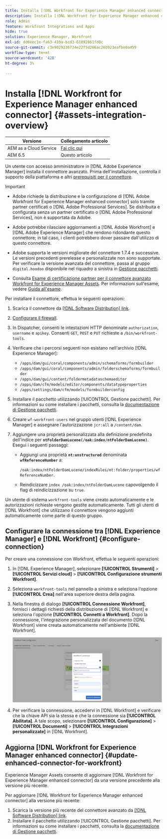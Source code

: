 ```yaml
---
title: Installa [!DNL Workfront for Experience Manager enhanced connector]
description: Installa [!DNL Workfront for Experience Manager enhanced connector]
role: Admin
feature: Workfront Integrations and Apps
hide: true
solution: Experience Manager, Workfront
exl-id: dd6eec1e-fa63-410a-bcd3-61892861fd0c
source-git-commit: c3e9029236734e22f5d266ac26b923eafbe0a459
workflow-type: tm+mt
source-wordcount: '428'
ht-degree: 3%

---
```


# Installa [!DNL Workfront for Experience Manager enhanced connector] {#assets-integration-overview}

| Versione | Collegamento articolo |
| -------- | ---------------------------- |
| AEM as a Cloud Service | [Fai clic qui](https://experienceleague.adobe.com/docs/experience-manager-cloud-service/content/assets/integrations/workfront-connector-install.html?lang=it) |
| AEM 6.5 | Questo articolo |

Un utente con accesso amministratore in [!DNL Adobe Experience Manager] installa il connettore avanzato. Prima dell&#39;installazione, controlla il supporto della piattaforma e altri [prerequisiti per il connettore](https://one.workfront.com/s/csh?context=2467&amp;pubname=the-new-workfront-experience).

>[!IMPORTANT]
>
>* Adobe richiede la distribuzione e la configurazione di [!DNL Adobe Workfront for Experience Manager enhanced connector] solo tramite partner certificati o [!DNL Adobe Professional Services]. Se distribuita e configurata senza un partner certificato o [!DNL Adobe Professional Services], non è supportata da Adobe.
>
>* Adobe potrebbe rilasciare aggiornamenti a [!DNL Adobe Workfront] e [!DNL Adobe Experience Manager] che rendono ridondante questo connettore; in tal caso, i clienti potrebbero dover passare dall&#39;utilizzo di questo connettore.
>
>* Adobe supporta le versioni migliorate del connettore 1.7.4 e successive. Le versioni precedenti prerelease e personalizzate non sono supportate. Per verificare la versione avanzata del connettore, passa al gruppo `digital.hoodoo` disponibile nel riquadro a sinistra in [Gestione pacchetti](https://experienceleague.adobe.com/docs/experience-manager-65-lts/administering/contentmanagement/package-manager.html?lang=en).
>
>* Consulta [Esame di certificazione partner per il connettore avanzato Workfront for Experience Manager Assets](https://solutionpartners.adobe.com/solution-partners/home/applications/experience_cloud/workfront/journey/dev_core.html). Per informazioni sull&#39;esame, vedere [Guida all&#39;esame](https://express.adobe.com/page/Tc7Mq6zLbPFy8/).

Per installare il connettore, effettua le seguenti operazioni:

1. Scarica il connettore da [[!DNL Software Distribution] link](https://experience.adobe.com/#/downloads/content/software-distribution/en/aem.html?package=/content/software-distribution/en/details.html/content/dam/aem/public/adobe/packages/cq650/product/assets/workfront-tools.ui.apps.zip).
1. [Configurare il firewall](https://one.workfront.com/s/document-item?bundleId=the-new-workfront-experience&amp;topicId=Content%2FAdministration_and_Setup%2FGet_started-WF_administration%2Fconfigure-your-firewall.html).
1. In Dispatcher, consenti le intestazioni HTTP denominate `authorization`, `username` e `apikey`. Consenti `GET`, `POST` e `PUT` richieste a `/bin/workfront-tools`.
1. Verificare che i percorsi seguenti non esistano nell&#39;archivio [!DNL Experience Manager]:

   * `/apps/dam/gui/coral/components/admin/schemaforms/formbuilder`
   * `/apps/dam/gui/coral/components/admin/folderschemaforms/formbuilder`
   * `/apps/dam/gui/content/foldermetadataschemaeditor`
   * `/apps/dam/cfm/models/editor/components/datatypeproperties`
   * `/apps/settings/dam/cfm/models/formbuilderconfig`

1. Installare il pacchetto utilizzando [!UICONTROL Gestione pacchetti]. Per informazioni su come installare i pacchetti, consulta la [documentazione di Gestione pacchetti](/help/sites-administering/package-manager.md).
1. Creare `wf-workfront-users` nel gruppo utenti [!DNL Experience Manager] e assegnare l&#39;autorizzazione `jcr:all` a `/content/dam`.
1. Aggiungere una proprietà personalizzata alla definizione predefinita dell&#39;indice per **`ntFolderDamLucene(/oak:index/ntFolderDamLucene)`**. Esegui i seguenti passaggi:
   * Aggiungi una proprietà **`nt:unstructured`** denominata **`wfReferenceNumber`** a:

     `/oak:index/ntFolderDamLucene/indexRules/nt:folder/properties/wfReferenceNumber`.
   * Reindicizzare `index /oak:index/ntFolderDamLucene` capovolgendo il flag di reindicizzazione su `true`.

Un utente di sistema `workfront-tools` viene creato automaticamente e le autorizzazioni richieste vengono gestite automaticamente. Tutti gli utenti di [!DNL Workfront] che utilizzano il connettore vengono aggiunti automaticamente come parte di questo gruppo.

## Configurare la connessione tra [!DNL Experience Manager] e [!DNL Workfront] {#configure-connection}

Per creare una connessione con Workfront, effettua le seguenti operazioni:

1. In [!DNL Experience Manager], selezionare **[!UICONTROL Strumenti]** > **[!UICONTROL Servizi cloud]** > **[!UICONTROL Configurazione strumenti Workfront]**.

1. Seleziona `workfront-tools` nel pannello a sinistra e seleziona l&#39;opzione **[!UICONTROL Crea]** nell&#39;area superiore destra della pagina.

1. Nella finestra di dialogo **[!UICONTROL Connessione Workfront]**, fornisci i dettagli richiesti della distribuzione di [!DNL Workfront] e seleziona l&#39;opzione **[!UICONTROL Connetti a Workfront]**. Dopo la connessione, l&#39;integrazione personalizzata del documento [!DNL Workfront] viene creata automaticamente nell&#39;ambiente [!DNL Workfront].

   ![Connetti [!DNL Experience Manager] e [!DNL Workfront]](/help/assets/assets/wf-connection-config.png)

1. Per verificare la connessione, accedervi in [!DNL Workfront] e verificare che la chiave API sia la stessa e che la connessione sia **[!UICONTROL Abilitata]**. A tale scopo, selezionare **[!UICONTROL Configurazione]** > **[!UICONTROL Documenti]** > **[!UICONTROL Integrazioni personalizzate]** in [!DNL Workfront].

## Aggiorna [!DNL Workfront for Experience Manager enhanced connector] {#update-enhanced-connector-for-workfront}

Experience Manager Assets consente di aggiornare [!DNL Workfront for Experience Manager enhanced connector] da una versione precedente alla versione più recente.

Per aggiornare [!DNL Workfront for Experience Manager enhanced connector] alla versione più recente:

1. Scarica la versione più recente del connettore avanzato da [[!DNL Software Distribution] link](https://experience.adobe.com/#/downloads/content/software-distribution/en/aem.html?package=/content/software-distribution/en/details.html/content/dam/aem/public/adobe/packages/cq650/product/assets/workfront-tools.ui.apps.zip).
1. Installare il pacchetto utilizzando [!UICONTROL Gestione pacchetti]. Per informazioni su come installare i pacchetti, consulta la [documentazione di Gestione pacchetti](/help/sites-administering/package-manager.md).
